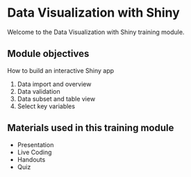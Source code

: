 # Data Visualization with Shiny

Welcome to the Data Visualization with Shiny training module.

## Module objectives

How to build an interactive Shiny app
1. Data import and overview
1. Data validation
1. Data subset and table view
1. Select key variables

## Materials used in this training module

* Presentation
* Live Coding
* Handouts
* Quiz

